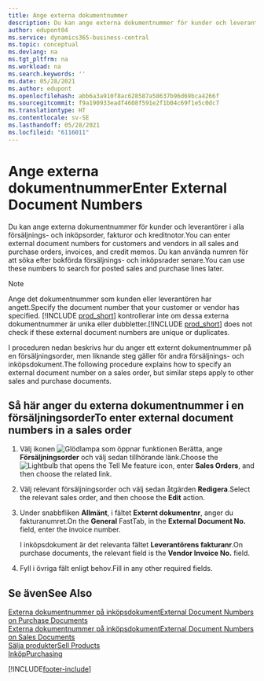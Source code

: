 ```yaml
---
title: Ange externa dokumentnummer
description: Du kan ange externa dokumentnummer för kunder och leverantörer i alla försäljnings- och inköpsorder, fakturor och kreditnotor. Du kan använda numren för att söka efter bokförda försäljnings- och inköpsrader senare.
author: edupont04
ms.service: dynamics365-business-central
ms.topic: conceptual
ms.devlang: na
ms.tgt_pltfrm: na
ms.workload: na
ms.search.keywords: ''
ms.date: 05/28/2021
ms.author: edupont
ms.openlocfilehash: abb6a3a910f8ac628587a58637b96d69bca4266f
ms.sourcegitcommit: f9a190933eadf4608f591e2f1b04c69f1e5c0dc7
ms.translationtype: HT
ms.contentlocale: sv-SE
ms.lasthandoff: 05/28/2021
ms.locfileid: "6116011"
---
```

# <a name="enter-external-document-numbers"></a><span data-ttu-id="41232-104">Ange externa dokumentnummer</span><span class="sxs-lookup"><span data-stu-id="41232-104">Enter External Document Numbers</span></span>

<span data-ttu-id="41232-105">Du kan ange externa dokumentnummer för kunder och leverantörer i alla försäljnings- och inköpsorder, fakturor och kreditnotor.</span><span class="sxs-lookup"><span data-stu-id="41232-105">You can enter external document numbers for customers and vendors in all sales and purchase orders, invoices, and credit memos.</span></span> <span data-ttu-id="41232-106">Du kan använda numren för att söka efter bokförda försäljnings- och inköpsrader senare.</span><span class="sxs-lookup"><span data-stu-id="41232-106">You can use these numbers to search for posted sales and purchase lines later.</span></span>  

> [!NOTE]
> <span data-ttu-id="41232-107">Ange det dokumentnummer som kunden eller leverantören har angett.</span><span class="sxs-lookup"><span data-stu-id="41232-107">Specify the document number that your customer or vendor has specified.</span></span> <span data-ttu-id="41232-108">[!INCLUDE [prod_short](includes/prod_short.md)] kontrollerar inte om dessa externa dokumentnummer är unika eller dubbletter.</span><span class="sxs-lookup"><span data-stu-id="41232-108">[!INCLUDE [prod_short](includes/prod_short.md)] does not check if these external document numbers are unique or duplicates.</span></span>

<span data-ttu-id="41232-109">I proceduren nedan beskrivs hur du anger ett externt dokumentnummer på en försäljningsorder, men liknande steg gäller för andra försäljnings- och inköpsdokument.</span><span class="sxs-lookup"><span data-stu-id="41232-109">The following procedure explains how to specify an external document number on a sales order, but similar steps apply to other sales and purchase documents.</span></span>

## <a name="to-enter-external-document-numbers-in-a-sales-order"></a><span data-ttu-id="41232-110">Så här anger du externa dokumentnummer i en försäljningsorder</span><span class="sxs-lookup"><span data-stu-id="41232-110">To enter external document numbers in a sales order</span></span>  

1. <span data-ttu-id="41232-111">Välj ikonen ![Glödlampa som öppnar funktionen Berätta](media/ui-search/search_small.png "Berätta för mig vad du vill göra"), ange **Försäljningsorder** och välj sedan tillhörande länk.</span><span class="sxs-lookup"><span data-stu-id="41232-111">Choose the ![Lightbulb that opens the Tell Me feature](media/ui-search/search_small.png "Tell me what you want to do") icon, enter **Sales Orders**, and then choose the related link.</span></span>  
2. <span data-ttu-id="41232-112">Välj relevant försäljningsorder och välj sedan åtgärden **Redigera**.</span><span class="sxs-lookup"><span data-stu-id="41232-112">Select the relevant sales order, and then choose the **Edit** action.</span></span>  
3. <span data-ttu-id="41232-113">Under snabbfliken **Allmänt**, i fältet **Externt dokumentnr**, anger du fakturanumret.</span><span class="sxs-lookup"><span data-stu-id="41232-113">On the **General** FastTab, in the **External Document No.** field, enter the invoice number.</span></span>  

    <span data-ttu-id="41232-114">I inköpsdokument är det relevanta fältet **Leverantörens fakturanr**.</span><span class="sxs-lookup"><span data-stu-id="41232-114">On purchase documents, the relevant field is the **Vendor Invoice No.** field.</span></span>
4. <span data-ttu-id="41232-115">Fyll i övriga fält enligt behov.</span><span class="sxs-lookup"><span data-stu-id="41232-115">Fill in any other required fields.</span></span>  

## <a name="see-also"></a><span data-ttu-id="41232-116">Se även</span><span class="sxs-lookup"><span data-stu-id="41232-116">See Also</span></span>

[<span data-ttu-id="41232-117">Externa dokumentnummer på inköpsdokument</span><span class="sxs-lookup"><span data-stu-id="41232-117">External Document Numbers on Purchase Documents</span></span>](purchasing-ext-doc-no.md)  
[<span data-ttu-id="41232-118">Externa dokumentnummer på inköpsdokument</span><span class="sxs-lookup"><span data-stu-id="41232-118">External Document Numbers on Sales Documents</span></span>](sales-how-invoice-sales.md#external-document-numbers)  
[<span data-ttu-id="41232-119">Sälja produkter</span><span class="sxs-lookup"><span data-stu-id="41232-119">Sell Products</span></span>](sales-how-sell-products.md)  
[<span data-ttu-id="41232-120">Inköp</span><span class="sxs-lookup"><span data-stu-id="41232-120">Purchasing</span></span>](purchasing-manage-purchasing.md)  

[!INCLUDE[footer-include](includes/footer-banner.md)]
